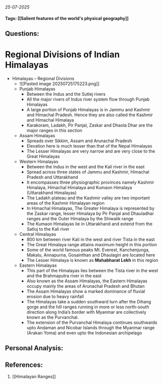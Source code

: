 *25-07-2025*
#### Tags: [[Salient features of the world's physical geography]]


## Questions:



# Regional Divisions of Indian Himalayas

- Himalayas – Regional Divisions
	- ![[Pasted image 20250725175223.png]]
	- Punjab Himalayas
		- Between the Indus and the Sutlej rivers 
		- All the major rivers of Indus river system flow through Punjab Himalayas
		- A large portion of Punjab Himalayas is in Jammu and Kashmir and Himachal Pradesh. Hence they are also called the Kashmir and Himachal Himalaya
		- Karakoram, Ladakh, Pir Panjal, Zaskar and Dhaola Dhar are the major ranges in this section
	- Assam Himalayas
		- Spreads over Sikkim, Assam and Arunachal Pradesh
		- Elevation here is much lesser than that of the Nepal Himalayas
		- The Lesser Himalayas are very narrow and are very close to the Great Himalayas
	- Western Himalayas
		- Between the Indus in the west and the Kali river in the east
		- Spread across three states of Jammu and Kashmir, Himachal Pradesh and Uttarakhand
		- It encompasses three physiographic provinces namely Kashmir Himalaya, Himachal Himalaya and Kumaon Himalaya (Uttarakhand Himalayas)
		- The Ladakh plateau and the Kashmir valley are two important areas of the Kashmir Himalayan region
		- In Himachal Himalayas, The Greater Himalaya is represented by the Zaskar range, lesser Himalaya by Pir Panjal and Dhauladhar ranges and the Outer Himalaya by the Shiwalik range
		- The Kumaon Himalayas lie in Uttarakhand and extend from the Satluj to the Kali river
	- Central Himalayas
		- 800 km between river Kali in the west and river Tista in the east
		- The Great Himalaya range attains maximum height in this portion
		- Some of the world famous peaks Mt. Everest, Kanchenjunga, Makalu, Annapurna, Gosainthan and Dhaulagiri are located here
		- The Lesser Himalaya is known as **Mahabharat Lekh** in this region
	- Eastern Himalayas
		- This part of the Himalayas lies between the Tista river in the west and the Brahmaputra river in the east
		- Also known as the Assam Himalayas, the Eastern Himalayas occupy mainly the areas of Arunachal Pradesh and Bhutan
		- The Assam Himalayas show a marked dominance of fluvial erosion due to heavy rainfall
		- The Himalayas take a sudden southward turn after the Dihang gorge and the hill ranges running in more or less north-south direction along India’s border with Myanmar are collectively known as the Purvanchal.
		- The extension of the Purvanchal Himalaya continues southwards upto Andaman and Nicobar Islands through the Myanmar range (Arakan Yoma) and even upto the Indonesian archipelago




## Personal Analysis:


## References:

1. [[Himalayan Ranges]]